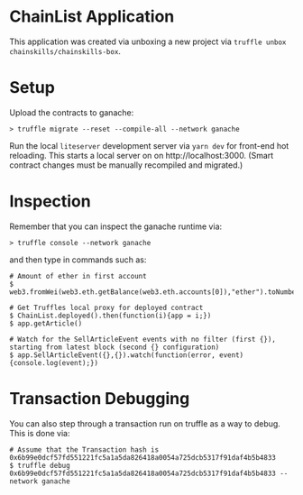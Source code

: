 # ChainList Application

This application was created via unboxing a new project via `truffle unbox chainskills/chainskills-box`.

# Setup

Upload the contracts to ganache:

    > truffle migrate --reset --compile-all --network ganache

Run the local `liteserver` development server via `yarn dev` for front-end hot reloading. This starts a local
server on on http://localhost:3000. (Smart contract changes must be manually recompiled and migrated.)

# Inspection

Remember that you can inspect the ganache runtime via:

    > truffle console --network ganache

and then type in commands such as:

    # Amount of ether in first account
    $ web3.fromWei(web3.eth.getBalance(web3.eth.accounts[0]),"ether").toNumber()
    
    # Get Truffles local proxy for deployed contract
    $ ChainList.deployed().then(function(i){app = i;})
    $ app.getArticle()
    
    # Watch for the SellArticleEvent events with no filter (first {}), starting from latest block (second {} configuration)
    $ app.SellArticleEvent({},{}).watch(function(error, event){console.log(event);})

# Transaction Debugging

You can also step through a transaction run on truffle as a way to debug. This is done via:

    # Assume that the Transaction hash is 0x6b99e0dcf57fd551221fc5a1a5da826418a0054a725dcb5317f91daf4b5b4833
    $ truffle debug 0x6b99e0dcf57fd551221fc5a1a5da826418a0054a725dcb5317f91daf4b5b4833 --network ganache
